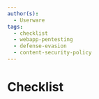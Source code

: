 ```yaml
---
author(s):
  - Userware
tags:
  - checklist
  - webapp-pentesting
  - defense-evasion
  - content-security-policy
---
```

# Checklist